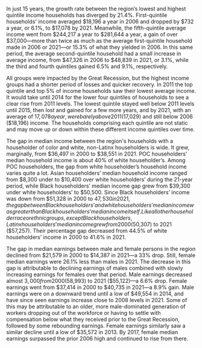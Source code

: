 In just 15 years, the growth rate between the region’s lowest and highest quintile income households has diverged by 21.4%. First-quintile households' income averaged $18,196 a year in 2006 and dropped by $732 a year, or 6.1%, to $17,078 by 2021. Meanwhile, the fifth-quintile average income went from $244,217 a year to $281,644 a year, a gain of over $37,000—more than twice as much as the average first-quintile household made in 2006 or 2021—or 15.3% of what they yielded in 2006. In this same period, the average second-quintile household had a small increase in average income, from $47,326 in 2006 to $48,839 in 2021, or 3.1%, while the third and fourth quintiles gained 6.5% and 9.1%, respectively.

All groups were impacted by the Great Recession, but the highest income groups had a shorter period of losses and quicker recovery. In 2011 the top quintile and top 5% of income households saw their lowest average income. It would take until 2014 for the lower four quintiles of households to see a clear rise from 2011 levels. The lowest quintile stayed well below 2011 levels until 2015, then lost and gained for a few more years, and by 2021, with an average of $17,078 a year, were barely above 2011 ($17,029) and still below 2006 ($18,196) income. The households comprising each quintile are not static and may move up or down within these different income quintiles over time.  

The gap in median income between the region's households with a householder of color and white, non-Latinx householders is wide. It grew, marginally, from $36,497 in 2000 to $38,551 in 2021. POC householders’ median household income is about 40% of white householder’s. Among POC householders, the gap from white householder’s household income varies quite a lot. Asian householders’ median household income ranged from $8,300 under to $10,400 over white householders’ during the 21-year period, while Black householders’ median income gap grew from $39,300 under white householders’ to $50,500. Since Black householders’ income was down from $51,328 in 2000 to $47,530 in 2021, the gap between Black householders’ and white householders’ median income was greater than Black householders’ median income itself. Like all other householder race or ethnic groups, except Black householders, Latinx householders’ median income grew from 2000 ($50,307) to 2021 ($57,257). Their percentage gap decreased from 44.5% of white householders’ income in 2000 to 41.6% in 2021.

The gap in median earnings between male and female persons in the region declined from $21,579 in 2000 to $14,387 in 2021—a 33% drop. Still, female median earnings were 26.1% less than males in 2021. The decrease in this gap is attributable to declining earnings of males combined with slowly increasing earnings for females over that period. Male earnings decreased almost $3,000 from 2000 ($58,993) to 2021 ($55,122)—a 6.6% drop. Female earnings went from $37,414 in 2000 to $40,735 in 2021—a 8.9% gain. Male earnings were on a downward trend until a low of $49,554 in 2014, and have since seen earnings increase close to 2008 levels in 2021. Some of this may be attributable to an older, more male-dominated generation of workers dropping out of the workforce or having to settle with compensation below what they received prior to the Great Recession, followed by some rebounding earnings. Female earnings similarly saw a similar decline until a low of $35,572 in 2013. By 2017, female median earnings surpassed the prior 2006 high and continued to rise from there. 